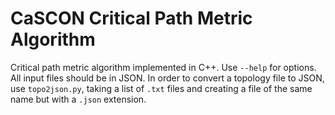 # CaSCON Critical Path Metric Algorithm

Critical path metric algorithm implemented in C++. Use `--help` for options.
All input files should be in JSON. In order to convert a topology file to JSON,
use `topo2json.py`, taking a list of `.txt` files and creating a file of the
same name but with a `.json` extension.
